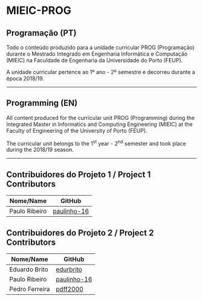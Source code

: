 # MIEIC-PROG

## Programação (PT)
Todo o conteúdo produzido para a unidade curricular PROG (Programação) durante o Mestrado Integrado em Engenharia Informática e Computação (MIEIC) na Faculdade de Engenharia da Universidade do Porto (FEUP).

A unidade curricular pertence ao 1º ano - 2º semestre e decorreu durante a época 2018/19.

-----

## Programming (EN)
All content produced for the curricular unit PROG (Programming) during the Integrated Master in Informatics and Computing Engineering (MIEIC) at the Faculty of Engineering of the University of Porto (FEUP).

The curricular unit belongs to the 1<sup>st</sup> year - 2<sup>nd</sup> semester and took place during the 2018/19 season.

-----

## Contribuidores do Projeto 1 / Project 1 Contributors
| Nome/Name        | GitHub                                        |
| ---------------- | --------------------------------------------- |
| Paulo Ribeiro    | [paulinho-16](https://github.com/paulinho-16) |

## Contribuidores do Projeto 2 / Project 2 Contributors
| Nome/Name        | GitHub                                        |
| ---------------- | --------------------------------------------- |
| Eduardo Brito    | [edurbrito](https://github.com/edurbrito)     |
| Paulo Ribeiro    | [paulinho-16](https://github.com/paulinho-16) |
| Pedro Ferreira   | [pdff2000](https://github.com/pdff2000)       |

